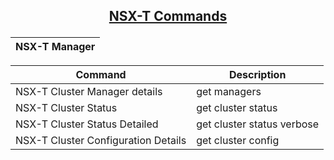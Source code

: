 ## <p align="center"><ins>NSX-T Commands</ins></p>

| NSX-T Manager | 
| --- |

| Command | Description |
| --- | --- |
|NSX-T Cluster Manager details|get managers|
|NSX-T Cluster Status|get cluster status|
|NSX-T Cluster Status Detailed|get cluster status verbose|
|NSX-T Cluster Configuration Details|get cluster config|